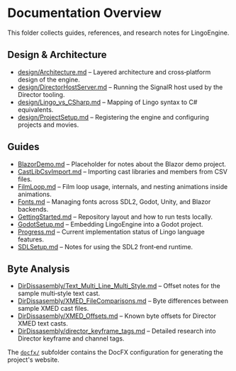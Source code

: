 # Documentation Overview

This folder collects guides, references, and research notes for LingoEngine.

## Design & Architecture
- [design/Architecture.md](design/Architecture.md) – Layered architecture and cross‑platform design of the engine.
- [design/DirectorHostServer.md](design/DirectorHostServer.md) – Running the SignalR host used by the Director tooling.
- [design/Lingo_vs_CSharp.md](design/Lingo_vs_CSharp.md) – Mapping of Lingo syntax to C# equivalents.
- [design/ProjectSetup.md](design/ProjectSetup.md) – Registering the engine and configuring projects and movies.

## Guides
- [BlazorDemo.md](BlazorDemo.md) – Placeholder for notes about the Blazor demo project.
- [CastLibCsvImport.md](CastLibCsvImport.md) – Importing cast libraries and members from CSV files.
- [FilmLoop.md](FilmLoop.md) – Film loop usage, internals, and nesting animations inside animations.
- [Fonts.md](Fonts.md) – Managing fonts across SDL2, Godot, Unity, and Blazor backends.
- [GettingStarted.md](GettingStarted.md) – Repository layout and how to run tests locally.
- [GodotSetup.md](GodotSetup.md) – Embedding LingoEngine into a Godot project.
- [Progress.md](Progress.md) – Current implementation status of Lingo language features.
- [SDLSetup.md](SDLSetup.md) – Notes for using the SDL2 front‑end runtime.

## Byte Analysis
- [DirDissasembly/Text_Multi_Line_Multi_Style.md](DirDissasembly/Text_Multi_Line_Multi_Style.md) – Offset notes for the sample multi‑style text cast.
- [DirDissasembly/XMED_FileComparisons.md](DirDissasembly/XMED_FileComparisons.md) – Byte differences between sample XMED cast files.
- [DirDissasembly/XMED_Offsets.md](DirDissasembly/XMED_Offsets.md) – Known byte offsets for Director XMED text casts.
- [DirDissasembly/director_keyframe_tags.md](DirDissasembly/director_keyframe_tags.md) – Detailed research into Director keyframe and channel tags.

The [`docfx/`](docfx) subfolder contains the DocFX configuration for generating the project's website.
